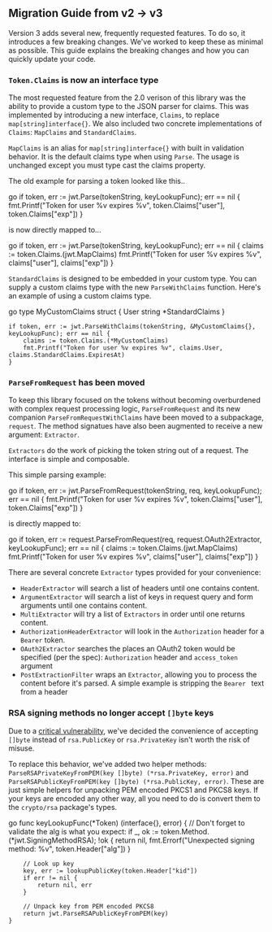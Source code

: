 ## Migration Guide from v2 -> v3

Version 3 adds several new, frequently requested features.  To do so, it introduces a few breaking changes.  We've worked to keep these as minimal as possible.  This guide explains the breaking changes and how you can quickly update your code.

### `Token.Claims` is now an interface type

The most requested feature from the 2.0 verison of this library was the ability to provide a custom type to the JSON parser for claims. This was implemented by introducing a new interface, `Claims`, to replace `map[string]interface{}`.  We also included two concrete implementations of `Claims`: `MapClaims` and `StandardClaims`.

`MapClaims` is an alias for `map[string]interface{}` with built in validation behavior.  It is the default claims type when using `Parse`.  The usage is unchanged except you must type cast the claims property.

The old example for parsing a token looked like this..

go
	if token, err := jwt.Parse(tokenString, keyLookupFunc); err == nil {
		fmt.Printf("Token for user %v expires %v", token.Claims["user"], token.Claims["exp"])
	}


is now directly mapped to...

go
	if token, err := jwt.Parse(tokenString, keyLookupFunc); err == nil {
		claims := token.Claims.(jwt.MapClaims)
		fmt.Printf("Token for user %v expires %v", claims["user"], claims["exp"])
	}


`StandardClaims` is designed to be embedded in your custom type.  You can supply a custom claims type with the new `ParseWithClaims` function.  Here's an example of using a custom claims type.

go
	type MyCustomClaims struct {
		User string
		*StandardClaims
	}
	
	if token, err := jwt.ParseWithClaims(tokenString, &MyCustomClaims{}, keyLookupFunc); err == nil {
		claims := token.Claims.(*MyCustomClaims)
		fmt.Printf("Token for user %v expires %v", claims.User, claims.StandardClaims.ExpiresAt)
	}


### `ParseFromRequest` has been moved

To keep this library focused on the tokens without becoming overburdened with complex request processing logic, `ParseFromRequest` and its new companion `ParseFromRequestWithClaims` have been moved to a subpackage, `request`.  The method signatues have also been augmented to receive a new argument: `Extractor`.

`Extractors` do the work of picking the token string out of a request.  The interface is simple and composable.

This simple parsing example:

go
	if token, err := jwt.ParseFromRequest(tokenString, req, keyLookupFunc); err == nil {
		fmt.Printf("Token for user %v expires %v", token.Claims["user"], token.Claims["exp"])
	}


is directly mapped to:

go
	if token, err := request.ParseFromRequest(req, request.OAuth2Extractor, keyLookupFunc); err == nil {
		claims := token.Claims.(jwt.MapClaims)
		fmt.Printf("Token for user %v expires %v", claims["user"], claims["exp"])
	}


There are several concrete `Extractor` types provided for your convenience:

* `HeaderExtractor` will search a list of headers until one contains content.
* `ArgumentExtractor` will search a list of keys in request query and form arguments until one contains content.
* `MultiExtractor` will try a list of `Extractors` in order until one returns content.
* `AuthorizationHeaderExtractor` will look in the `Authorization` header for a `Bearer` token.
* `OAuth2Extractor` searches the places an OAuth2 token would be specified (per the spec): `Authorization` header and `access_token` argument
* `PostExtractionFilter` wraps an `Extractor`, allowing you to process the content before it's parsed.  A simple example is stripping the `Bearer ` text from a header


### RSA signing methods no longer accept `[]byte` keys

Due to a [critical vulnerability](https://auth0.com/blog/2015/03/31/critical-vulnerabilities-in-json-web-token-libraries/), we've decided the convenience of accepting `[]byte` instead of `rsa.PublicKey` or `rsa.PrivateKey` isn't worth the risk of misuse.

To replace this behavior, we've added two helper methods: `ParseRSAPrivateKeyFromPEM(key []byte) (*rsa.PrivateKey, error)` and `ParseRSAPublicKeyFromPEM(key []byte) (*rsa.PublicKey, error)`.  These are just simple helpers for unpacking PEM encoded PKCS1 and PKCS8 keys. If your keys are encoded any other way, all you need to do is convert them to the `crypto/rsa` package's types.

go 
	func keyLookupFunc(*Token) (interface{}, error) {
		// Don't forget to validate the alg is what you expect:
		if _, ok := token.Method.(*jwt.SigningMethodRSA); !ok {
			return nil, fmt.Errorf("Unexpected signing method: %v", token.Header["alg"])
		}
		
		// Look up key 
		key, err := lookupPublicKey(token.Header["kid"])
		if err != nil {
			return nil, err
		}
		
		// Unpack key from PEM encoded PKCS8
		return jwt.ParseRSAPublicKeyFromPEM(key)
	}

